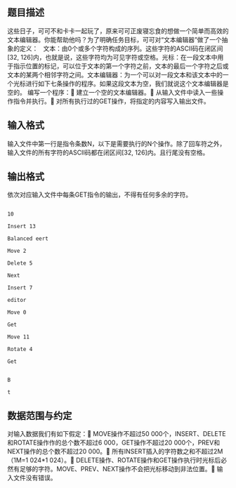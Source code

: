 ## 题目描述

<p>这些日子，可可不和卡卡一起玩了，原来可可正废寝忘食的想做一个简单而高效的文本编辑器。你能帮助他吗？为了明确任务目标，可可对“文本编辑器”做了一个抽象的定义： <img border="0" alt="" src="https://s2.loli.net/2023/08/14/oAsnZFNtWIfXl2g.png"> <img border="0" alt="" src="https://s2.loli.net/2023/08/14/CLXpd2QJYjvlrmE.png"> 文本：由0个或多个字符构成的序列。这些字符的ASCII码在闭区间[32, 126]内，也就是说，这些字符均为可见字符或空格。光标：在一段文本中用于指示位置的标记，可以位于文本的第一个字符之前，文本的最后一个字符之后或文本的某两个相邻字符之间。文本编辑器：为一个可以对一段文本和该文本中的一个光标进行如下七条操作的程序。如果这段文本为空，我们就说这个文本编辑器是空的。 编写一个程序： 建立一个空的文本编辑器。 从输入文件中读入一些操作指令并执行。 对所有执行过的GET操作，将指定的内容写入输出文件。</p>

## 输入格式

<p>输入文件中第一行是指令条数N，以下是需要执行的N个操作。除了回车符之外，输入文件的所有字符的ASCII码都在闭区间[32, 126]内。且行尾没有空格。</p>

## 输出格式

<p>依次对应输入文件中每条GET指令的输出，不得有任何多余的字符。</p>

```input1
10
Insert 13
Balanced eert
Move 2
Delete 5
Next
Insert 7
editor
Move 0
Get
Move 11
Rotate 4
Get
```
```output1
B
t
```
## 数据范围与约定

<p>对输入数据我们有如下假定： MOVE操作不超过50 000个，INSERT、DELETE和ROTATE操作作的总个数不超过6 000，GET操作不超过20 000个，PREV和NEXT操作的总个数不超过20 000。 所有INSERT插入的字符数之和不超过2M（1M=1 024*1 024）。 DELETE操作、ROTATE操作和GET操作执行时光标后必然有足够的字符。MOVE、PREV、NEXT操作不会把光标移动到非法位置。 输入文件没有错误。</p>

